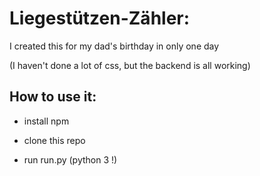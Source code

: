 # Liegestützen-Zähler:

I created this for my dad's birthday in only one day

(I haven't done a lot of css, but the backend is all working)

## How to use it:

- install npm

- clone this repo

- run run.py (python 3 !)
